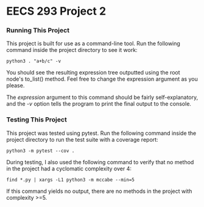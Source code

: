 # EECS 293 Project 2

### Running This Project
This project is built for use as a command-line tool. Run the following command inside the project directory to see it work:

```
python3 . "a+b/c" -v
```

You should see the resulting expression tree outputted using the root node's to_list() method. Feel free to change the expression argument as you please.

The *expression* argument to this command should be fairly self-explanatory, and the *-v* option tells the program to print the final output to the console.

### Testing This Project
This project was tested using pytest. Run the following command inside the project directory to run the test suite with a coverage report:

```
python3 -m pytest --cov .
```

During testing, I also used the following command to verify that no method in the project had a cyclomatic complexity over 4:

```
find *.py | xargs -L1 python3 -m mccabe --min=5
```

If this command yields no output, there are no methods in the project with complexity >=5.